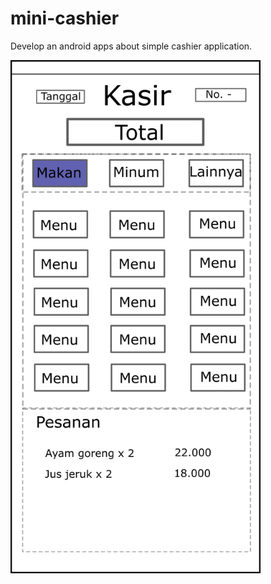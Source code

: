# mini-cashier
Develop an android apps about simple cashier application.

<img src="./kasir01.png" width="400">
